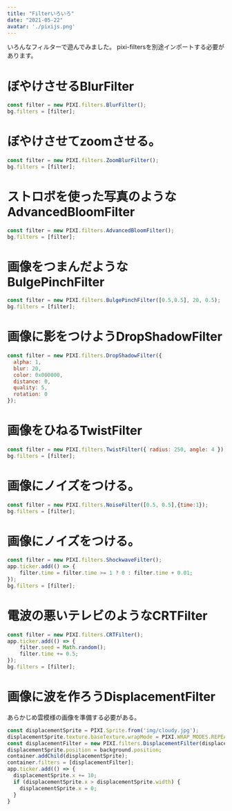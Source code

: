 ```yaml
---
title: "Filterいろいろ"
date: "2021-05-22"
avatar: './pixijs.png'
---
```


いろんなフィルターで遊んでみました。
pixi-filtersを別途インポートする必要があります。

# ぼやけさせるBlurFilter

```javascript
const filter = new PIXI.filters.BlurFilter();
bg.filters = [filter];
```


# ぼやけさせてzoomさせる。
```javascript
const filter = new PIXI.filters.ZoomBlurFilter();
bg.filters = [filter];
```

# ストロボを使った写真のようなAdvancedBloomFilter
```javascript
const filter = new PIXI.filters.AdvancedBloomFilter();
bg.filters = [filter];
```

# 画像をつまんだようなBulgePinchFilter
```javascript
const filter = new PIXI.filters.BulgePinchFilter([0.5,0.5], 20, 0.5);
bg.filters = [filter];
```

# 画像に影をつけようDropShadowFilter
```javascript
const filter = new PIXI.filters.DropShadowFilter({
  alpha: 1,
  blur: 20,
  color: 0x000000,
  distance: 0,
  quality: 5,
  rotation: 0
});
```

# 画像をひねるTwistFilter
```javascript
const filter = new PIXI.filters.TwistFilter({ radius: 250, angle: 4 });
bg.filters = [filter];
```

# 画像にノイズをつける。
```javascript
const filter = new PIXI.filters.NoiseFilter([0.5, 0.5],{time:1});
bg.filters = [filter];
```

# 画像にノイズをつける。
```javascript
const filter = new PIXI.filters.ShockwaveFilter();
app.ticker.add(() => {
    filter.time = filter.time >= 1 ? 0 : filter.time + 0.01;
});
bg.filters = [filter];
```

# 電波の悪いテレビのようなCRTFilter
```javascript
const filter = new PIXI.filters.CRTFilter();
app.ticker.add(() => {
    filter.seed = Math.random();
    filter.time += 0.5;
});
bg.filters = [filter];
```

# 画像に波を作ろうDisplacementFilter
あらかじめ雲模様の画像を準備する必要がある。
```javascript
const displacementSprite = PIXI.Sprite.from('img/cloudy.jpg');
displacementSprite.texture.baseTexture.wrapMode = PIXI.WRAP_MODES.REPEAT;
const displacementFilter = new PIXI.filters.DisplacementFilter(displacementSprite);
displacementSprite.position = background.position;
container.addChild(displacementSprite);
container.filters = [displacementFilter];
app.ticker.add(() => {
  displacementSprite.x += 10;
  if (displacementSprite.x > displacementSprite.width) {
    displacementSprite.x = 0;
  }
}
```
